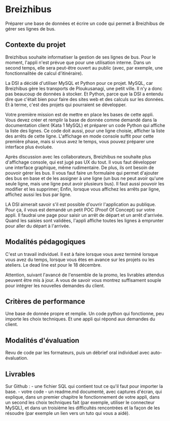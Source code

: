# Breizhibus


Préparer une base de données et écrire un code qui permet à Breizhibus de gérer ses lignes de bus.


## Contexte du projet


Breizhibus souhaite informatiser la gestion de ses lignes de bus. Pour le moment, l'appli n'est prévue que pour une utilisation interne. Dans un second temps, elle sera peut-être ouvert au public (avec, par exemple, une fonctionnalitée de calcul d'itinéraire).

La DSI a décidé d'utiliser MySQL et Python pour ce projet. MySQL, car Breizhibus gère les transports de Ploukusanagi, une petit ville. Il n'y a donc pas beaucoup de données à stocker. Et Python, parce que la DSI a entendu dire que c'était bien pour faire des sites web et des calculs sur les données. Et à terme, c'est des projets qui pourraient se développer.

Votre première mission est de mettre en place les bases de cette appli. Vous devez créer et remplir la base de donnée comme demandé dans la documentation client (Kata 1 MySQL) et préparer un code Python qui affiche la liste des lignes. Ce code doit aussi, pour une ligne choisie, afficher la liste des arrêts de cette ligne. L'affichage en mode console suffit pour cette première phase, mais si vous avez le temps, vous pouvez préparer une interface plus évoluée.

Après discussion avec les collaborateurs, Breizhibus ne souhaite plus d'affichage console, qui est jugé pas UX du tout. Il vous faut développer une interface graphique, même rudimentaire. De plus, ils ont besoin de pouvoir gérer les bus. Il vous faut faire un formulaire qui permet d'ajouter des bus en base et de les assigner à une ligne (un bus ne peut avoir qu'une seule ligne, mais une ligne peut avoir plusieurs bus). Il faut aussi pouvoir les modifier et les supprimer; Enfin, lorsque vous affichez les arrêts par ligne, affichez aussi les bus par ligne.

LA DSI aimerait savoir s'il est possible d'ouvrir l'application au publique. Pour ça, il vous est demandé un petit POC (Proof Of Concept) sur votre appli. Il faudrai une page pour saisir un arrêt de départ et un arrêt d'arrivée. Quand les saisies sont validées, l'appli affiche toutes les lignes à emprunter pour aller du départ à l'arrivée.

## Modalités pédagogiques

C'est un travail individuel. Il est à faire lorsque vous avez terminé lorsque vous avez du temps, lorsque vous êtes en avance sur les projets ou les ateliers. Le dead line est pour le 18 décembre.

Attention, suivant l'avancé de l'ensemble de la promo, les livrables attendus peuvent être mis à jour. A vous de savoir vous montrez suffisament souple pour intégrer les nouvelles demandes du client.

## Critères de performance

Une base de donnée propre et remplie. Un code python qui fonctionne, peu importe les choix techniques. Et une appli qui répond aux demandes du client.

## Modalités d'évaluation
Revu de code par les formateurs, puis un débrief oral individuel avec auto-évaluation.

## Livrables

Sur Github : - une fichier SQL qui contient tout ce qu'il faut pour importer la base. - votre code - un readme.md documenté, avec captures d'écran, qui explique, dans un premier chapitre le fonctionnement de votre appli, dans un second les choix techniques fait (par exemple, utiliser le connecteur MySQL), et dans un troisième les difficultés rencontrées et la façon de les résoudre (par exemple un lien vers un tuto qui vous a aidé).
